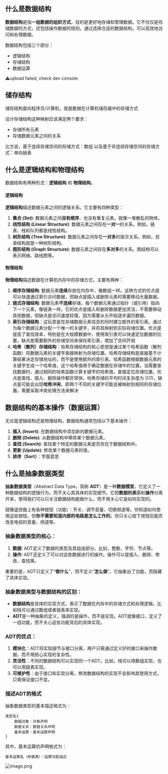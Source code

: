 ## 什么是数据结构

**数据结构**是指**一组数据的组织方式**，目的是更好地存储和管理数据。它不仅仅是存储数据的方式，还包括操作数据的规则。通过选择合适的数据结构，可以高效地访问和处理数据。

数据结构包括三个部分：

- 逻辑结构
- 存储结构
- 数据运算

⚠️upload failed, check dev console

## 储存结构

储存结构面向程序员/计算机，就是数据在计算机储存器中的存储方式

设计存储结构这种映射应该满足两个要求：

- 存储所有元素
- 存储数据元素之间的关系

比方说，基于连续存储空间的存储方式：数组
以及基于非连续存储空间的存储方式：单向链表

## 什么是逻辑结构和物理结构

数据结构有两种形式：**逻辑结构** 和 **物理结构**。

#### 逻辑结构

**逻辑结构**描述数据元素之间的逻辑关系。它主要有四种类型：

1. **集合 (Set)**: 数据元素之间**没有顺序**，也没有重复元素。就像一堆散乱的物体。
2. **线性结构 (Linear Structure)**: 数据元素之间存在**一对一**的关系。例如，链表、栈和队列都是线性结构。
3. **树形结构 (Tree Structure)**: 数据元素之间存在**一对多**的层次关系。例如，目录结构就是一种树形结构。
4. **图形结构 (Graph Structure)**: 数据元素之间存在**多对多**的关系。图结构可以表示网络、路线图等。

#### 物理结构

**物理结构**描述数据在计算机内存中的存储方式，主要有两种：

1. **顺序存储结构**: 数据元素**连续**存放在内存中，像数组一样。这种方式的优点是可以快速通过索引访问数据，但缺点是插入或删除元素时需要移动大量数据。
2. **链式存储结构**: 数据元素**不连续**存储，每个数据元素通过指针（或引用）指向下一个元素，像链表一样。它的优点是插入和删除数据更加灵活，不需要移动其他数据，但缺点是访问速度较慢，因为需要从头开始逐步遍历数据。
3. **索引存储结构**：这玩意是在存储数据元素信息的同时建立额外的索引表。通过为每个数据元素分配一个唯一的关键字，并将其映射到实际存储位置。优点是提高了查找效率，特别是在大规模数据中，使用索引表可以快速定位数据的位置，缺点是需要额外的存储空间来保存索引表，增加了空间开销
4. **哈希（散列）存储结构**：哈希存储结构的核心思想是通过某个哈希函数（散列函数）将数据元素的关键字直接映射为存储位置。哈希存储结构是直接基于计算结果决定存储地址的，而不是使用额外的索引表。哈希函数根据数据元素的关键字生成一个哈希值，这个哈希值用于确定数据在存储中的位置。当需要查找数据时，通过相同的哈希函数计算关键字的哈希值，直接定位存储位置。优点是查找、插入、删除操作都非常快，哈希存储的平均时间复杂度为 O(1)，缺点是可能会出现**哈希冲突**，即两个不同的关键字可能会被映射到相同的存储位置。需要采取冲突处理方法来解决

## 数据结构的基本操作（数据运算）

无论是逻辑结构还是物理结构，数据结构通常包括以下基本操作：

1. **插入 (Insert)**: 在数据结构中添加新的数据元素。
2. **删除 (Delete)**: 从数据结构中移除某个数据元素。
3. **查找 (Search)**: 查找某个特定的数据元素是否存在于数据结构中。
4. **更新 (Update)**: 修改某个数据元素的值。
5. **排序（Sort）**：字面意思

## 什么是抽象数据类型

**抽象数据类型**（Abstract Data Type，简称 **ADT**）是一种**数据模型**，它定义了一种数据结构的逻辑行为，而不关心其具体的实现细节。它把**数据的表示**和**操作**分离开来，使得我们可以只关注数据结构能做什么，而不用关心它是如何实现的。

就像遥控器上有各种按钮（功能）：开关、调节音量、切换频道等。你知道如何使用这些按钮，但**你不需要知道内部的电路是怎么工作的**。你只关心按下按钮后能否改变电视的音量、频道等。

### 抽象数据类型的核心：

1. **数据**: ADT定义了数据的类型及其组成部分。比如，整数、字符、节点等。
2. **操作**: ADT还定义了可以对这些数据进行的操作。操作可以是插入、删除、修改、查找等。

重要的是，ADT只定义了“**做什么**”，而不定义“**怎么做**”。它抽象出了功能，而隐藏了具体实现。

### 抽象数据类型与数据结构的区别：

- **数据结构**是具体的实现方式，表示了数据在内存中的存储方式和处理逻辑。比如栈可以通过数组或者链表来实现。
- **ADT**是一种抽象的定义，强调的是操作，而不是实现。ADT就像接口，定义了一组功能，而不关心这些功能背后的具体实现。

### ADT的优点：

1. **模块化**：ADT将实现细节与接口分离，用户只需通过定义好的接口来操作数据，而不用担心实现的复杂性。
2. **灵活性**：不同的数据结构可以实现同一个ADT。比如，栈可以用数组实现，也可以用链表实现。
3. **可维护性**：由于接口和实现分离，修改数据结构的实现不会影响其使用方式，只需保证接口不变。

### 描述ADT的格式

抽象数据类型的基本描述格式为：

```text
类型名{
	数据对象：对象声明
	数据关系：数据关系声明
	基本运算：基本运算声明
}
```

其中，基本运算的声明格式为：

```text
基本运算名（参数表）：运算功能描述
```

![image.png](https://cloud.intro-iu.top:738/d/ThreeBody/ZeroHzzzzPic/202409161840885.png)
